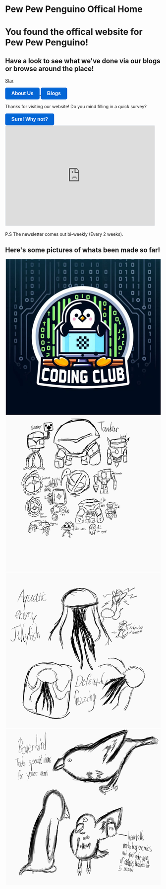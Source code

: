 # Pew Pew Penguino Offical Home

# You found the offical website for Pew Pew Penguino!

## Have a look to see what we've done via our blogs or browse around the place!

<!-- Place this tag where you want the button to render. -->
<a class="github-button" href="https://github.com/henley-high-school/pew-pew-penguino" data-color-scheme="no-preference: light; light: light; dark: dark;" data-icon="octicon-star" data-size="large" data-show-count="true" aria-label="Star henley-high-school/pew-pew-penguino on GitHub">Star</a>

<a href="https://penguinogame.me/aboutus">
  <button class="cayman-button">About Us</button>
</a>

<style>
  .cayman-button {
    background-color: #0366d6; /* Blue background */
    color: #fff; /* White text */
    border: none;
    padding: 10px 20px;
    font-size: 16px;
    font-weight: bold;
    border-radius: 5px;
    cursor: pointer;
    transition: background-color 0.3s;
  }
  
  .cayman-button:hover {
    background-color: #0056b3; /* Darker blue on hover */
  }
  
  .cayman-button:focus {
    outline: none;
    box-shadow: 0 0 0 3px rgba(3, 102, 214, 0.5); /* Blue outline on focus */
  }
</style>

<a href="https://penguinogame.me/blog">
  <button class="cayman-button">Blogs</button>
</a>

<style>
  .cayman-button {
    background-color: #0366d6; /* Blue background */
    color: #fff; /* White text */
    border: none;
    padding: 10px 20px;
    font-size: 16px;
    font-weight: bold;
    border-radius: 5px;
    cursor: pointer;
    transition: background-color 0.3s;
  }
  
  .cayman-button:hover {
    background-color: #0056b3; /* Darker blue on hover */
  }
  
  .cayman-button:focus {
    outline: none;
    box-shadow: 0 0 0 3px rgba(3, 102, 214, 0.5); /* Blue outline on focus */
  }
</style>

Thanks for visiting our website! Do you mind filling in a quick survey?

<a href="https://tally.so/r/3E0YqB">
  <button class="cayman-button">Sure! Why not?</button>
</a>

<style>
  .cayman-button {
    background-color: #0366d6; /* Red background */
    color: #fff; /* White text */
    border: none;
    padding: 10px 20px;
    font-size: 16px;
    font-weight: bold;
    border-radius: 5px;
    cursor: pointer;
    transition: background-color 0.3s;
  }
  
  .cayman-button:hover {
    background-color: #0056b3; /* Darker red on hover */
  }
  
  .cayman-button:focus {
    outline: none;
    box-shadow: 0 0 0 3px rgba(3, 102, 214, 0.5); /* Red outline on focus */
  }
</style>

<iframe src="https://embeds.beehiiv.com/54543288-6f1a-431e-ada3-93dba7f3c8bc" data-test-id="beehiiv-embed" width="480" height="320" frameborder="0" scrolling="no" style="border-radius: 4px; border: 2px solid #e5e7eb; margin: 0; background-color: transparent;"></iframe>

P.S The newsletter comes out bi-weekly (Every 2 weeks).

## Here's some pictures of whats been made so far!
<body>
    <div align="center">
        <img src="image1.jpg" alt="Image" width="500" height="500">
    </div>
</body>

<body>
    <div align="center">
        <img src="image2.jpg" alt="Image" width="500" height="500">
    </div>
</body>

<body>
    <div align="center">
        <img src="image3.jpg" alt="Image" width="500" height="500">
    </div>
</body>

<body>
    <div align="center">
        <img src="image4.jpg" alt="Image" width="500" height="500">
    </div>
</body>
